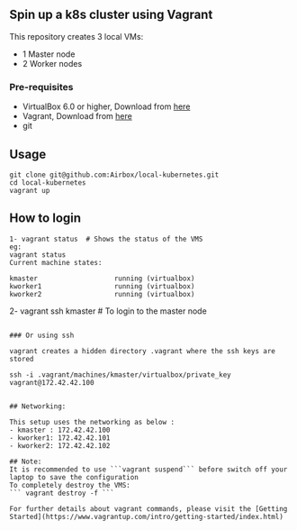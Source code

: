 ## Spin up a k8s cluster using Vagrant
This repository creates 3 local VMs:

- 1 Master node 
- 2 Worker nodes

### Pre-requisites 

- VirtualBox 6.0 or higher, Download from [here](https://www.virtualbox.org/wiki/Downloads)
- Vagrant, Download from [here](https://www.vagrantup.com/downloads.html)
- git 

## Usage
```
git clone git@github.com:Airbox/local-kubernetes.git 
cd local-kubernetes
vagrant up
```

## How to login
```
1- vagrant status  # Shows the status of the VMS
eg:
vagrant status
Current machine states:

kmaster                   running (virtualbox)
kworker1                  running (virtualbox)
kworker2                  running (virtualbox)
```	
2- vagrant ssh kmaster # To login to the master node
````

### Or using ssh

vagrant creates a hidden directory .vagrant where the ssh keys are stored 

ssh -i .vagrant/machines/kmaster/virtualbox/private_key vagrant@172.42.42.100


## Networking:

This setup uses the networking as below :
- kmaster : 172.42.42.100
- kworker1: 172.42.42.101
- kworker2: 172.42.42.102

## Note:
It is recommended to use ```vagrant suspend``` before switch off your laptop to save the configuration
To completely destroy the VMS:
``` vagrant destroy -f ```

For further details about vagrant commands, please visit the [Getting Started](https://www.vagrantup.com/intro/getting-started/index.html)
